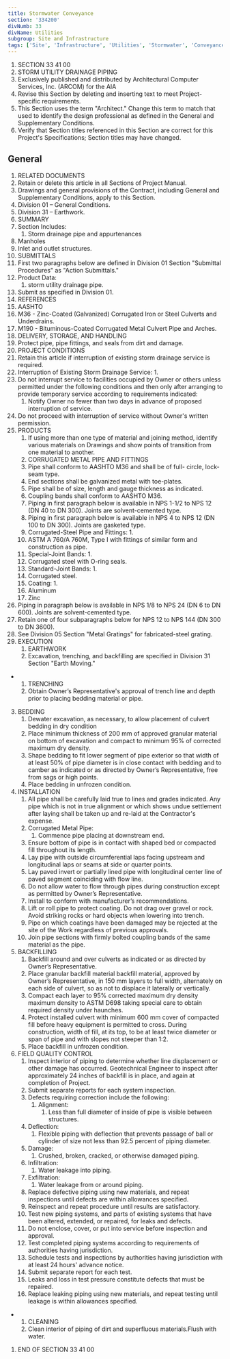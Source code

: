 ```yaml
---
title: Stormwater Conveyance
section: '334200'
divNumb: 33
divName: Utilities
subgroup: Site and Infrastructure
tags: ['Site', 'Infrastructure', 'Utilities', 'Stormwater', 'Conveyance']
---
```


1. SECTION 33 41 00
1. STORM UTILITY DRAINAGE PIPING
1. Exclusively published and distributed by Architectural Computer Services, Inc. (ARCOM) for the AIA
1. Revise this Section by deleting and inserting text to meet Project-specific requirements.
1. This Section uses the term "Architect." Change this term to match that used to identify the design professional as defined in the General and Supplementary Conditions.
1. Verify that Section titles referenced in this Section are correct for this Project's Specifications; Section titles may have changed.

## General

   1. RELATED DOCUMENTS
   1. Retain or delete this article in all Sections of Project Manual.
   1. Drawings and general provisions of the Contract, including General and Supplementary Conditions, apply to this Section.
   1. Division 01 – General Conditions. 
   1. Division 31 – Earthwork. 
   1. SUMMARY
   1. Section Includes:
      1. Storm drainage pipe and appurtenances
   1. Manholes
   1. Inlet and outlet structures.
   1. SUBMITTALS
   1. First two paragraphs below are defined in Division 01 Section "Submittal Procedures" as "Action Submittals."
   1. Product Data:
      1. storm utility drainage pipe.
   1. Submit as specified in Division 01.
   1. REFERENCES
   1. AASHTO
   1. M36 - Zinc-Coated (Galvanized) Corrugated Iron or Steel Culverts and Underdrains.
   1. M190 - Bituminous-Coated Corrugated Metal Culvert Pipe and Arches.
   1. DELIVERY, STORAGE, AND HANDLING
   1. Protect pipe, pipe fittings, and seals from dirt and damage.
   1. PROJECT CONDITIONS
   1. Retain this article if interruption of existing storm drainage service is required.
   1. Interruption of Existing Storm Drainage Service:
      1. 
   1. Do not interrupt service to facilities occupied by Owner or others unless permitted under the following conditions and then only after arranging to provide temporary service according to requirements indicated:
      1. Notify Owner no fewer than two days in advance of proposed interruption of service.
   1. Do not proceed with interruption of service without Owner's written permission.
1. PRODUCTS
   1. If using more than one type of material and joining method, identify various materials on Drawings and show points of transition from one material to another.
   1. CORRUGATED METAL PIPE AND FITTINGS
   1. Pipe shall conform to AASHTO M36 and shall be of full- circle, lock-seam type.
   1. End sections shall be galvanized metal with toe-plates.
   1. Pipe shall be of size, length and gauge thickness as indicated.
   1. Coupling bands shall conform to AASHTO M36.
   1. Piping in first paragraph below is available in NPS 1-1/2 to NPS 12 (DN 40 to DN 300). Joints are solvent-cemented type.
   1. Piping in first paragraph below is available in NPS 4 to NPS 12 (DN 100 to DN 300). Joints are gasketed type.
   1. Corrugated-Steel Pipe and Fittings:
      1. 
   1. ASTM A 760/A 760M, Type I with fittings of similar form and construction as pipe.
   1. Special-Joint Bands:
      1. 
   1. Corrugated steel with O-ring seals.
   1. Standard-Joint Bands:
      1. 
   1. Corrugated steel.
   1. Coating:
      1. 
   1. Aluminum 
   1. Zinc
1. Piping in paragraph below is available in NPS 1/8 to NPS 24 (DN 6 to DN 600). Joints are solvent-cemented type.
1. Retain one of four subparagraphs below for NPS 12 to NPS 144 (DN 300 to DN 3600).
1. See Division 05 Section "Metal Gratings" for fabricated-steel grating.
1. EXECUTION
   1. EARTHWORK
   1. Excavation, trenching, and backfilling are specified in Division 31 Section "Earth Moving."

* 
	1. TRENCHING
   1. Obtain Owner’s Representative's approval of trench line and depth prior to placing bedding material or pipe.
3. BEDDING
   1. Dewater excavation, as necessary, to allow placement of culvert bedding in dry condition
   1. Place minimum thickness of 200 mm of approved granular material on bottom of excavation and compact to minimum 95% of corrected maximum dry density.
   1. Shape bedding to fit lower segment of pipe exterior so that width of at least 50% of pipe diameter is in close contact with bedding and to camber as indicated or as directed by Owner’s Representative, free from sags or high points.
   1. Place bedding in unfrozen condition.
4. INSTALLATION
   1. All pipe shall be carefully laid true to lines and grades indicated. Any pipe which is not in true alignment or which shows undue settlement after laying shall be taken up and re-laid at the Contractor's expense.
   1. Corrugated Metal Pipe:
      1. Commence pipe placing at downstream end.
   1. Ensure bottom of pipe is in contact with shaped bed or compacted fill throughout its length.
   1. Lay pipe with outside circumferential laps facing upstream and longitudinal laps or seams at side or quarter points.
   1. Lay paved invert or partially lined pipe with longitudinal center line of paved segment coinciding with flow line.
   1. Do not allow water to flow through pipes during construction except as permitted by Owner’s Representative.
   1. Install to conform with manufacturer’s recommendations.
   1. Lift or roll pipe to protect coating. Do not drag over gravel or rock. Avoid striking rocks or hard objects when lowering into trench.
   1. Pipe on which coatings have been damaged may be rejected at the site of the Work regardless of previous approvals.
   1. Join pipe sections with firmly bolted coupling bands of the same material as the pipe.
5. BACKFILLING
   1. Backfill around and over culverts as indicated or as directed by Owner’s Representative.
   1. Place granular backfill material backfill material, approved by Owner’s Representative, in 150 mm layers to full width, alternately on each side of culvert, so as not to displace it laterally or vertically.
   1. Compact each layer to 95% corrected maximum dry density maximum density to ASTM D698 taking special care to obtain required density under haunches.
   1. Protect installed culvert with minimum 600 mm cover of compacted fill before heavy equipment is permitted to cross. During construction, width of fill, at its top, to be at least twice diameter or span of pipe and with slopes not steeper than 1:2.
   1. Place backfill in unfrozen condition.
6. FIELD QUALITY CONTROL
   1. Inspect interior of piping to determine whether line displacement or other damage has occurred. Geotechnical Engineer to inspect after approximately 24 inches of backfill is in place, and again at completion of Project.
   1. Submit separate reports for each system inspection.
   1. Defects requiring correction include the following:
      1. Alignment:
         1. Less than full diameter of inside of pipe is visible between structures.
   1. Deflection:
      1. Flexible piping with deflection that prevents passage of ball or cylinder of size not less than 92.5 percent of piping diameter.
   1. Damage:
      1. Crushed, broken, cracked, or otherwise damaged piping.
   1. Infiltration:
      1. Water leakage into piping.
   1. Exfiltration:
      1. Water leakage from or around piping.
   1. Replace defective piping using new materials, and repeat inspections until defects are within allowances specified.
   1. Reinspect and repeat procedure until results are satisfactory.
   1. Test new piping systems, and parts of existing systems that have been altered, extended, or repaired, for leaks and defects.
   1. Do not enclose, cover, or put into service before inspection and approval.
   1. Test completed piping systems according to requirements of authorities having jurisdiction.
   1. Schedule tests and inspections by authorities having jurisdiction with at least 24 hours' advance notice.
   1. Submit separate report for each test.
   1. Leaks and loss in test pressure constitute defects that must be repaired.
   1. Replace leaking piping using new materials, and repeat testing until leakage is within allowances specified.

* 
	1. CLEANING
   1. Clean interior of piping of dirt and superfluous materials.Flush with water.
1. END OF SECTION 33 41 00

